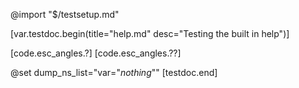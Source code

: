 @import "$/testsetup.md"

[var.testdoc.begin(title="help.md" desc="Testing the built in help")]

[code.esc_angles.?]
[code.esc_angles.??]

@set dump_ns_list="var=\"_nothing_\""
[testdoc.end]
